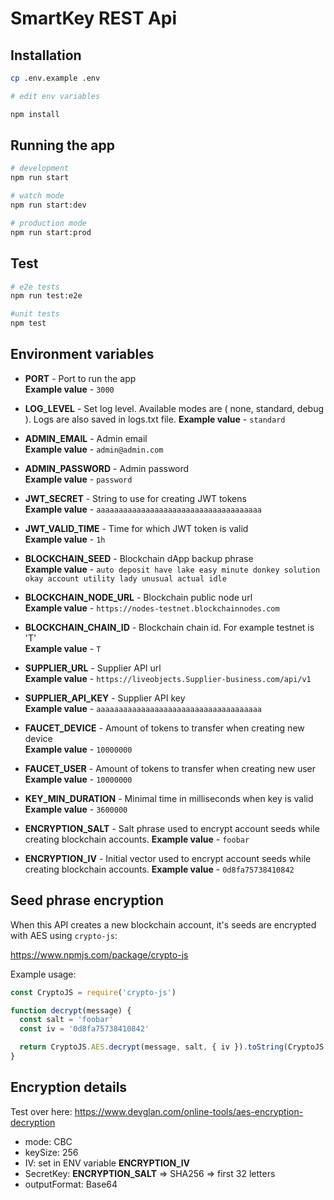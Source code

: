 # SmartKey REST Api

## Installation

```bash
cp .env.example .env

# edit env variables

npm install
```

## Running the app

```bash
# development
npm run start

# watch mode
npm run start:dev

# production mode
npm run start:prod
```

## Test

```bash
# e2e tests
npm run test:e2e

#unit tests
npm test
```

## Environment variables

- **PORT** - Port to run the app  
  **Example value** - `3000`

- **LOG_LEVEL** - Set log level. Available modes are ( none, standard, debug ). Logs are also saved in logs.txt file.
  **Example value** - `standard`

- **ADMIN_EMAIL** - Admin email  
  **Example value** - `admin@admin.com`

- **ADMIN_PASSWORD** - Admin password  
  **Example value** - `password`

- **JWT_SECRET** - String to use for creating JWT tokens  
  **Example value** - `aaaaaaaaaaaaaaaaaaaaaaaaaaaaaaaaaaaaa`

- **JWT_VALID_TIME** - Time for which JWT token is valid  
  **Example value** - `1h`

- **BLOCKCHAIN_SEED** - Blockchain dApp backup phrase  
  **Example value** - `auto deposit have lake easy minute donkey solution okay account utility lady unusual actual idle`

- **BLOCKCHAIN_NODE_URL** - Blockchain public node url  
  **Example value** - `https://nodes-testnet.blockchainnodes.com`

- **BLOCKCHAIN_CHAIN_ID** - Blockchain chain id. For example testnet is 'T'  
  **Example value** - `T`

- **SUPPLIER_URL** - Supplier API url  
  **Example value** - `https://liveobjects.Supplier-business.com/api/v1`

- **SUPPLIER_API_KEY** - Supplier API key  
  **Example value** - `aaaaaaaaaaaaaaaaaaaaaaaaaaaaaaaaaaaaa`

- **FAUCET_DEVICE** - Amount of tokens to transfer when creating new device  
  **Example value** - `10000000`

- **FAUCET_USER** - Amount of tokens to transfer when creating new user  
  **Example value** - `10000000`

- **KEY_MIN_DURATION** - Minimal time in milliseconds when key is valid  
  **Example value** - `3600000`

- **ENCRYPTION_SALT** - Salt phrase used to encrypt account seeds while creating blockchain accounts.
  **Example value** - `foobar`

- **ENCRYPTION_IV** - Initial vector used to encrypt account seeds while creating blockchain accounts.
  **Example value** - `0d8fa75738410842`

## Seed phrase encryption

When this API creates a new blockchain account, it's seeds are encrypted with AES using `crypto-js`:

https://www.npmjs.com/package/crypto-js

Example usage:

```javascript
const CryptoJS = require('crypto-js')

function decrypt(message) {
  const salt = 'foobar'
  const iv = '0d8fa75738410842'

  return CryptoJS.AES.decrypt(message, salt, { iv }).toString(CryptoJS.enc.Utf8)
}
```

## Encryption details

Test over here:
https://www.devglan.com/online-tools/aes-encryption-decryption

- mode: CBC
- keySize: 256
- IV: set in ENV variable **ENCRYPTION_IV**
- SecretKey: **ENCRYPTION_SALT** => SHA256 => first 32 letters
- outputFormat: Base64
